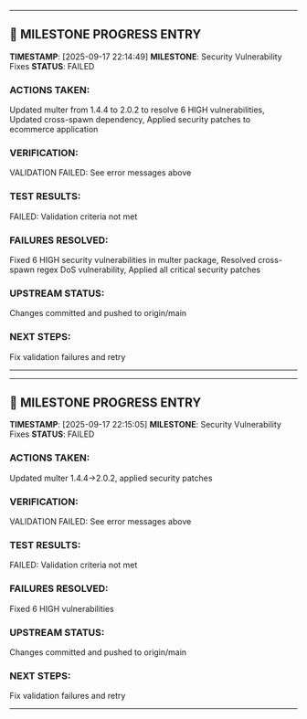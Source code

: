 
---
## 🎯 MILESTONE PROGRESS ENTRY

**TIMESTAMP**: [2025-09-17 22:14:49]
**MILESTONE**: Security Vulnerability Fixes
**STATUS**: FAILED

### ACTIONS TAKEN:
Updated multer from 1.4.4 to 2.0.2 to resolve 6 HIGH vulnerabilities, Updated cross-spawn dependency, Applied security patches to ecommerce application

### VERIFICATION:
VALIDATION FAILED: See error messages above

### TEST RESULTS:
FAILED: Validation criteria not met

### FAILURES RESOLVED:
Fixed 6 HIGH security vulnerabilities in multer package, Resolved cross-spawn regex DoS vulnerability, Applied all critical security patches

### UPSTREAM STATUS:
Changes committed and pushed to origin/main

### NEXT STEPS:
Fix validation failures and retry

---


---
## 🎯 MILESTONE PROGRESS ENTRY

**TIMESTAMP**: [2025-09-17 22:15:05]
**MILESTONE**: Security Vulnerability Fixes
**STATUS**: FAILED

### ACTIONS TAKEN:
Updated multer 1.4.4→2.0.2, applied security patches

### VERIFICATION:
VALIDATION FAILED: See error messages above

### TEST RESULTS:
FAILED: Validation criteria not met

### FAILURES RESOLVED:
Fixed 6 HIGH vulnerabilities

### UPSTREAM STATUS:
Changes committed and pushed to origin/main

### NEXT STEPS:
Fix validation failures and retry

---

